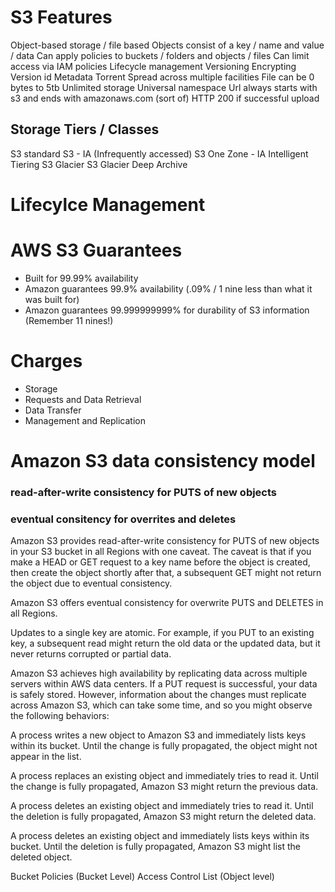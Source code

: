 # S3 Features
Object-based storage / file based
Objects consist of a key / name and value / data
Can apply policies to buckets / folders and objects / files
Can limit access via IAM policies 
Lifecycle management
Versioning
Encrypting
Version id
Metadata
Torrent
Spread across multiple facilities
File can be 0 bytes to 5tb
Unlimited storage
Universal namespace
Url always starts with s3 and ends with amazonaws.com (sort of)
HTTP 200 if successful upload


## Storage Tiers / Classes
S3 standard
S3 - IA (Infrequently accessed)
S3 One Zone - IA
Intelligent Tiering
S3 Glacier
S3 Glacier Deep Archive

# Lifecylce Management


# AWS S3 Guarantees

* Built for 99.99% availability
* Amazon guarantees 99.9% availability (.09% / 1 nine less than what it was built for)
* Amazon guarantees 99.999999999% for durability of S3 information (Remember 11 nines!)

# Charges

* Storage
* Requests and Data Retrieval
* Data Transfer
* Management and Replication


# Amazon S3 data consistency model

### read-after-write consistency for PUTS of new objects


### eventual consitency for overrites and deletes

Amazon S3 provides read-after-write consistency for PUTS of new objects in your S3 bucket in all Regions with one caveat. The caveat is that if you make a HEAD or GET request to a key name before the object is created, then create the object shortly after that, a subsequent GET might not return the object due to eventual consistency.

Amazon S3 offers eventual consistency for overwrite PUTS and DELETES in all Regions.

Updates to a single key are atomic. For example, if you PUT to an existing key, a subsequent read might return the old data or the updated data, but it never returns corrupted or partial data.

Amazon S3 achieves high availability by replicating data across multiple servers within AWS data centers. If a PUT request is successful, your data is safely stored. However, information about the changes must replicate across Amazon S3, which can take some time, and so you might observe the following behaviors:

A process writes a new object to Amazon S3 and immediately lists keys within its bucket. Until the change is fully propagated, the object might not appear in the list.

A process replaces an existing object and immediately tries to read it. Until the change is fully propagated, Amazon S3 might return the previous data.

A process deletes an existing object and immediately tries to read it. Until the deletion is fully propagated, Amazon S3 might return the deleted data.

A process deletes an existing object and immediately lists keys within its bucket. Until the deletion is fully propagated, Amazon S3 might list the deleted object.

Bucket Policies (Bucket Level)
Access Control List (Object level)